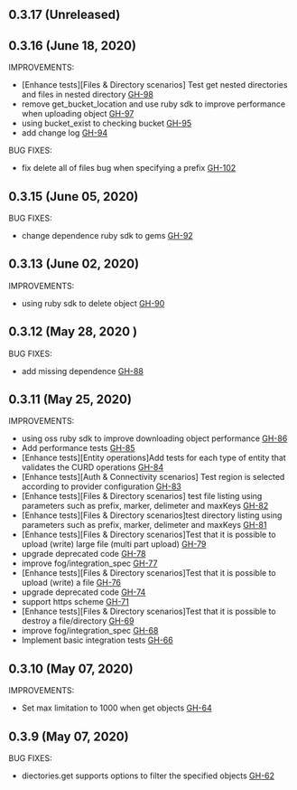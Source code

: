 ## 0.3.17 (Unreleased)
## 0.3.16 (June 18, 2020)

IMPROVEMENTS:
- [Enhance tests][Files & Directory scenarios] Test get nested directories and files in nested directory [GH-98](https://github.com/fog/fog-aliyun/pull/98)
- remove get_bucket_location and use ruby sdk to improve performance when uploading object [GH-97](https://github.com/fog/fog-aliyun/pull/97)
- using bucket_exist to checking bucket [GH-95](https://github.com/fog/fog-aliyun/pull/95)
- add change log [GH-94](https://github.com/fog/fog-aliyun/pull/94)

BUG FIXES:
- fix delete all of files bug when specifying a prefix [GH-102](https://github.com/fog/fog-aliyun/pull/102)

## 0.3.15 (June 05, 2020)

BUG FIXES:
- change dependence ruby sdk to gems [GH-92](https://github.com/fog/fog-aliyun/pull/92)

## 0.3.13 (June 02, 2020)

IMPROVEMENTS:
- using ruby sdk to delete object [GH-90](https://github.com/fog/fog-aliyun/pull/90)

## 0.3.12 (May 28, 2020 )

BUG FIXES:
- add missing dependence [GH-88](https://github.com/fog/fog-aliyun/pull/88)

## 0.3.11 (May 25, 2020)

IMPROVEMENTS:
- using oss ruby sdk to improve downloading object performance [GH-86](https://github.com/fog/fog-aliyun/pull/86)
- Add performance tests [GH-85](https://github.com/fog/fog-aliyun/pull/85)
- [Enhance tests][Entity operations]Add tests for each type of entity that validates the CURD operations [GH-84](https://github.com/fog/fog-aliyun/pull/84)
- [Enhance tests][Auth & Connectivity scenarios] Test region is selected according to provider configuration [GH-83](https://github.com/fog/fog-aliyun/pull/83)
- [Enhance tests][Files & Directory scenarios] test file listing using parameters such as prefix, marker, delimeter and maxKeys [GH-82](https://github.com/fog/fog-aliyun/pull/82)
- [Enhance tests][Files & Directory scenarios]test directory listing using parameters such as prefix, marker, delimeter and maxKeys [GH-81](https://github.com/fog/fog-aliyun/pull/81)
- [Enhance tests][Files & Directory scenarios]Test that it is possible to upload (write) large file (multi part upload) [GH-79](https://github.com/fog/fog-aliyun/pull/79)
- upgrade deprecated code [GH-78](https://github.com/fog/fog-aliyun/pull/78)
- improve fog/integration_spec [GH-77](https://github.com/fog/fog-aliyun/pull/77)
- [Enhance tests][Files & Directory scenarios]Test that it is possible to upload (write) a file [GH-76](https://github.com/fog/fog-aliyun/pull/76)
- upgrade deprecated code [GH-74](https://github.com/fog/fog-aliyun/pull/74)
- support https scheme [GH-71](https://github.com/fog/fog-aliyun/pull/71)
- [Enhance tests][Files & Directory scenarios]Test that it is possible to destroy a file/directory [GH-69](https://github.com/fog/fog-aliyun/pull/69)
- improve fog/integration_spec [GH-68](https://github.com/fog/fog-aliyun/pull/68)
- Implement basic integration tests [GH-66](https://github.com/fog/fog-aliyun/pull/66)

## 0.3.10 (May 07, 2020)

IMPROVEMENTS:
- Set max limitation to 1000 when get objects [GH-64](https://github.com/fog/fog-aliyun/pull/64)

## 0.3.9 (May 07, 2020)

BUG FIXES:
- diectories.get supports options to filter the specified objects [GH-62](https://github.com/fog/fog-aliyun/pull/62)